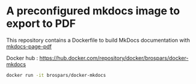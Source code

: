 # A preconfigured mkdocs image to export to PDF

This repository contains a Dockerfile to build MkDocs documentation with [mkdocs-page-pdf](https://github.com/brospars/mkdocs-page-pdf)


Docker hub : https://hub.docker.com/repository/docker/brospars/docker-mkdocs

```bash
docker run -it brospars/docker-mkdocs
```
